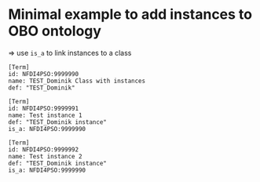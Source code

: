 

# Minimal example to add instances to OBO ontology 

=> use `is_a` to link instances to a class

```
[Term]
id: NFDI4PSO:9999990
name: TEST_Dominik Class with instances
def: "TEST_Dominik"

[Term]
id: NFDI4PSO:9999991
name: Test instance 1
def: "TEST_Dominik instance"
is_a: NFDI4PSO:9999990

[Term]
id: NFDI4PSO:9999992
name: Test instance 2
def: "TEST_Dominik instance"
is_a: NFDI4PSO:9999990
```
